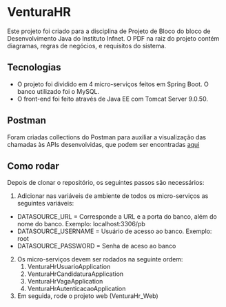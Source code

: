 # VenturaHR
Este projeto foi criado para a disciplina de Projeto de Bloco do bloco de Desenvolvimento Java do Instituto Infnet. O PDF na raiz do projeto contém diagramas, regras de negócios, e requisitos do sistema.

## Tecnologias
- O projeto foi dividido em 4 micro-serviços feitos em Spring Boot. O banco utilizado foi o MySQL.
- O front-end foi feito através de Java EE com Tomcat Server 9.0.50.

## Postman
Foram criadas collections do Postman para auxiliar a visualização das chamadas às APIs desenvolvidas, que podem ser encontradas [aqui](https://www.postman.com/carolasilva99/workspace/infnet-java-pb-at)

## Como rodar
Depois de clonar o repositório, os seguintes passos são necessários:
1. Adicionar nas variáveis de ambiente de todos os micro-serviços as seguintes variáveis:
  - DATASOURCE_URL = Corresponde a URL e a porta do banco, além do nome do banco. Exemplo: localhost:3306/pb
  - DATASOURCE_USERNAME = Usuário de acesso ao banco. Exemplo: root
  - DATASOURCE_PASSWORD = Senha de aceso ao banco
2. Os micro-serviços devem ser rodados na seguinte ordem:
    1. VenturaHrUsuarioApplication
    2. VenturaHrCandidaturaApplication
    3. VenturaHrVagaApplication
    4. VenturaHrAutenticacaoApplication
3. Em seguida, rode o projeto web (VenturaHr_Web)
